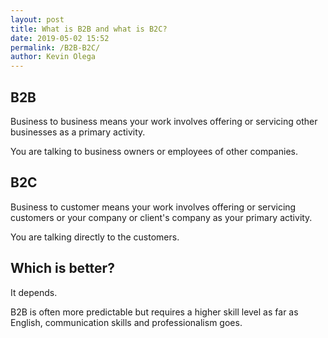 ```yaml
--- 
layout: post 
title: What is B2B and what is B2C?
date: 2019-05-02 15:52
permalink: /B2B-B2C/ 
author: Kevin Olega 
--- 
```

## B2B

Business to business means your work involves offering or servicing other businesses as a primary activity. 

You are talking to business owners or employees of other companies.

## B2C

Business to customer means your work involves offering or servicing customers or your company or client's company as your primary activity. 

You are talking directly to the customers.

## Which is better? 

It depends. 

B2B is often more predictable but requires a higher skill level as far as English, communication skills and professionalism goes.

